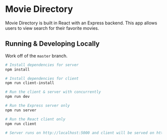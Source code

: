 # Movie Directory

Movie Directory is built in React with an Express backend. This app allows users to view search for their favorite movies.

## Running & Developing Locally

Work off of the ```master``` branch.

``` bash
# Install dependencies for server
npm install

# Install dependencies for client
npm run client-install

# Run the client & server with concurrently
npm run dev

# Run the Express server only
npm run server

# Run the React client only
npm run client

# Server runs on http://localhost:5000 and client will be served on http://localhost:3000
```